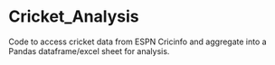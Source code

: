# Cricket_Analysis
 Code to access cricket data from ESPN Cricinfo and aggregate into a Pandas dataframe/excel sheet for analysis.
